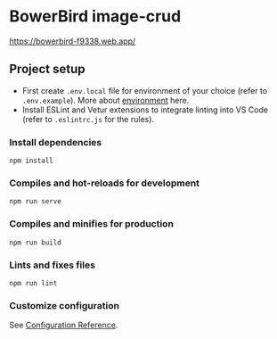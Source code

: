 # BowerBird image-crud

https://bowerbird-f9338.web.app/

## Project setup
- First create `.env.local` file for environment of your choice (refer to `.env.example`). More about [environment](https://cli.vuejs.org/guide/mode-and-env.html#environment-variables) here.
- Install ESLint and Vetur extensions to integrate linting into VS Code (refer to `.eslintrc.js` for the rules).

### Install dependencies
```
npm install
```

### Compiles and hot-reloads for development
```
npm run serve
```

### Compiles and minifies for production
```
npm run build
```

### Lints and fixes files
```
npm run lint
```

### Customize configuration
See [Configuration Reference](https://cli.vuejs.org/config/).
